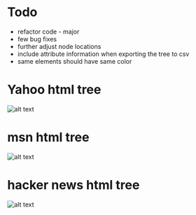# Todo
- refactor code - major
- few bug fixes
- further adjust node locations
- include attribute information when exporting the tree to csv
- same elements should have same color


# Yahoo html tree
![alt text](https://res.cloudinary.com/harip/image/upload/v1528011721/yahoo.png)


# msn html tree
![alt text](https://res.cloudinary.com/harip/image/upload/v1528011869/msn.png)

# hacker news html tree
![alt text](https://res.cloudinary.com/harip/image/upload/v1528012386/hackernews.png)